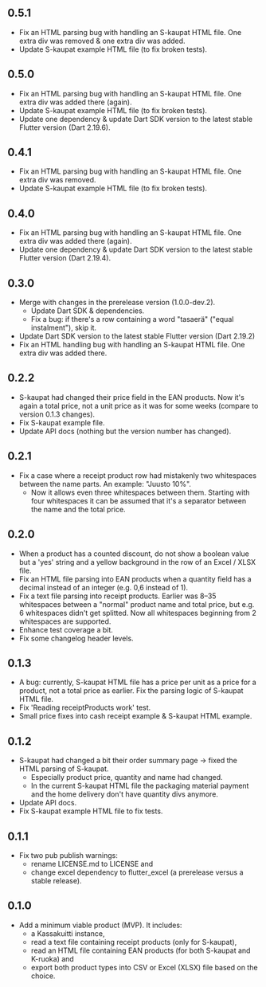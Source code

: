 ## 0.5.1

- Fix an HTML parsing bug with handling an S-kaupat HTML file. One extra div was removed & one extra div was added.
- Update S-kaupat example HTML file (to fix broken tests).

## 0.5.0

- Fix an HTML parsing bug with handling an S-kaupat HTML file. One extra div was added there (again).
- Update S-kaupat example HTML file (to fix broken tests).
- Update one dependency & update Dart SDK version to the latest stable Flutter version (Dart 2.19.6).

## 0.4.1

- Fix an HTML parsing bug with handling an S-kaupat HTML file. One extra div was removed.
- Update S-kaupat example HTML file (to fix broken tests).

## 0.4.0

- Fix an HTML parsing bug with handling an S-kaupat HTML file. One extra div was added there (again).
- Update one dependency & update Dart SDK version to the latest stable Flutter version (Dart 2.19.4).

## 0.3.0

- Merge with changes in the prerelease version (1.0.0-dev.2).
  - Update Dart SDK & dependencies.
  - Fix a bug: if there's a row containing a word "tasaerä" ("equal instalment"), skip it.
- Update Dart SDK version to the latest stable Flutter version (Dart 2.19.2)
- Fix an HTML handling bug with handling an S-kaupat HTML file. One extra div was added there.

## 0.2.2

- S-kaupat had changed their price field in the EAN products. Now it's again a total price, not a unit price as it was for some weeks (compare to version 0.1.3 changes).
- Fix S-kaupat example file.
- Update API docs (nothing but the version number has changed).

## 0.2.1

- Fix a case where a receipt product row had mistakenly two whitespaces between the name parts. An example: "Juusto 10%".
  - Now it allows even three whitespaces between them. Starting with four whitespaces it can be assumed that it's a separator between the name and the total price.

## 0.2.0

- When a product has a counted discount, do not show a boolean value but a 'yes' string and a yellow background in the row of an Excel / XLSX file.
- Fix an HTML file parsing into EAN products when a quantity field has a decimal instead of an integer (e.g. 0,6 instead of 1).
- Fix a text file parsing into receipt products. Earlier was 8–35 whitespaces between a "normal" product name and total price, but e.g. 6 whitespaces didn't get splitted. Now all whitespaces beginning from 2 whitespaces are supported.
- Enhance test coverage a bit.
- Fix some changelog header levels.

## 0.1.3

- A bug: currently, S-kaupat HTML file has a price per unit as a price for a product, not a total price as earlier. Fix the parsing logic of S-kaupat HTML file.
- Fix 'Reading receiptProducts work' test.
- Small price fixes into cash receipt example & S-kaupat HTML example.

## 0.1.2

- S-kaupat had changed a bit their order summary page -> fixed the HTML parsing of S-kaupat.
  - Especially product price, quantity and name had changed.
  - In the current S-kaupat HTML file the packaging material payment and the home delivery don't have quantity divs anymore.
- Update API docs.
- Fix S-kaupat example HTML file to fix tests.

## 0.1.1

- Fix two pub publish warnings:
  - rename LICENSE.md to LICENSE and
  - change excel dependency to flutter_excel (a prerelease versus a stable release).

## 0.1.0

- Add a minimum viable product (MVP). It includes:
  - a Kassakuitti instance,
  - read a text file containing receipt products (only for S-kaupat),
  - read an HTML file containing EAN products (for both S-kaupat and K-ruoka) and
  - export both product types into CSV or Excel (XLSX) file based on the choice.
